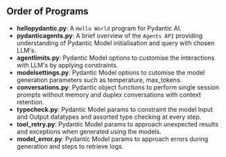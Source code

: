**Order of Programs**
--

- **hellopydantic.py**: A `Hello World` program for Pydantic AI.
- **pydanticagents.py**: A brief overview of the `Agents API` providing understanding of Pydantic Model initialisation and query with chosen LLM's.
- **agentlimits.py**: Pydantic Model options to customise the interactions with LLM's by applying constraints.
- **modelsettings.py**: Pydantic Model options to cutomise the model generation parameters such as temperature, max_tokens.
- **conversations.py**: Pydantic object functions to perform single session prompts without memory and duplex conversations with context retention.
- **typecheck.py**: Pydantic Model params to constraint the model Input and Output datatypes and assorted type checking at every step.
- **tool_retry.py**: Pydantic Model params to approach unexpected results and exceptions when generated using the models.
- **model_error.py**: Pydantic Model params to approach errors during generation and steps to retrieve logs.